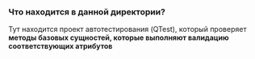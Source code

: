 ### Что находится в данной директории?
Тут находится проект автотестирования (QTest), который проверяет **методы базовых сущностей, которые выполняют валидацию соответствующих атрибутов**